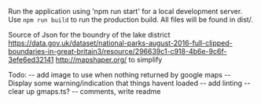 Run the application using 'npm run start' for a local development server.
Use ```npm run build``` to run the production build. All files will be found in dist/.

Source of Json for the boundry of the lake district
https://data.gov.uk/dataset/national-parks-august-2016-full-clipped-boundaries-in-great-britain3/resource/296639c1-c918-4b6e-9c6f-3efe6ed32141
http://mapshaper.org/ to simplify

Todo:
 -- add image to use when nothing returned by google maps
 -- Display some warning/indication that things havent loaded
 -- add linting
 -- clear up gmaps.ts?
 -- comments, write readme
